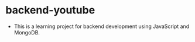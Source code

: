 # backend-youtube 
- This is a learning project for backend development using JavaScript and MongoDB.